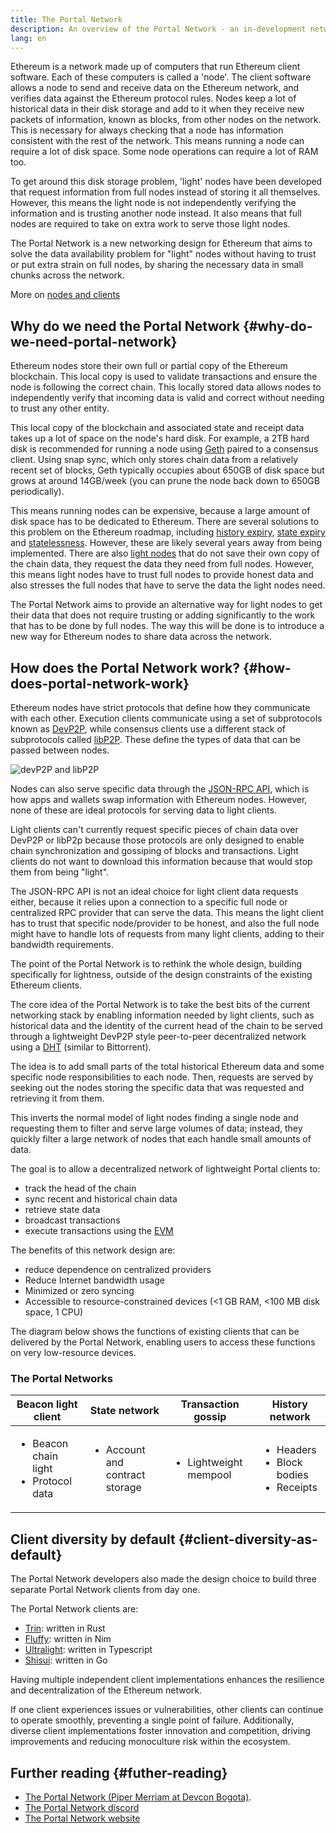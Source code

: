 ```yaml
---
title: The Portal Network
description: An overview of the Portal Network - an in-development network designed to support low-resource clients.
lang: en
---
```


Ethereum is a network made up of computers that run Ethereum client software. Each of these computers is called a 'node'. The client software allows a node to send and receive data on the Ethereum network, and verifies data against the Ethereum protocol rules. Nodes keep a lot of historical data in their disk storage and add to it when they receive new packets of information, known as blocks, from other nodes on the network. This is necessary for always checking that a node has information consistent with the rest of the network. This means running a node can require a lot of disk space. Some node operations can require a lot of RAM too.

To get around this disk storage problem, 'light' nodes have been developed that request information from full nodes instead of storing it all themselves. However, this means the light node is not independently verifying the information and is trusting another node instead. It also means that full nodes are required to take on extra work to serve those light nodes.

The Portal Network is a new networking design for Ethereum that aims to solve the data availability problem for "light" nodes without having to trust or put extra strain on full nodes, by sharing the necessary data in small chunks across the network.

More on [nodes and clients](/developers/docs/nodes-and-clients/)

## Why do we need the Portal Network {#why-do-we-need-portal-network}

Ethereum nodes store their own full or partial copy of the Ethereum blockchain. This local copy is used to validate transactions and ensure the node is following the correct chain. This locally stored data allows nodes to independently verify that incoming data is valid and correct without needing to trust any other entity.

This local copy of the blockchain and associated state and receipt data takes up a lot of space on the node's hard disk. For example, a 2TB hard disk is recommended for running a node using [Geth](https://geth.ethereum.org) paired to a consensus client. Using snap sync, which only stores chain data from a relatively recent set of blocks, Geth typically occupies about 650GB of disk space but grows at around 14GB/week (you can prune the node back down to 650GB periodically).

This means running nodes can be expensive, because a large amount of disk space has to be dedicated to Ethereum. There are several solutions to this problem on the Ethereum roadmap, including [history expiry](/roadmap/statelessness/#history-expiry), [state expiry](/roadmap/statelessness/#state-expiry) and [statelessness](/roadmap/statelessness/). However, these are likely several years away from being implemented. There are also [light nodes](/developers/docs/nodes-and-clients/light-clients/) that do not save their own copy of the chain data, they request the data they need from full nodes. However, this means light nodes have to trust full nodes to provide honest data and also stresses the full nodes that have to serve the data the light nodes need.

The Portal Network aims to provide an alternative way for light nodes to get their data that does not require trusting or adding significantly to the work that has to be done by full nodes. The way this will be done is to introduce a new way for Ethereum nodes to share data across the network.

## How does the Portal Network work? {#how-does-portal-network-work}

Ethereum nodes have strict protocols that define how they communicate with each other. Execution clients communicate using a set of subprotocols known as [DevP2P](/developers/docs/networking-layer/#devp2p), while consensus clients use a different stack of subprotocols called [libP2P](/developers/docs/networking-layer/#libp2p). These define the types of data that can be passed between nodes.

![devP2P and libP2P](portal-network-devp2p-libp2p.png)

Nodes can also serve specific data through the [JSON-RPC API](/developers/docs/apis/json-rpc/), which is how apps and wallets swap information with Ethereum nodes. However, none of these are ideal protocols for serving data to light clients.

Light clients can't currently request specific pieces of chain data over DevP2P or libP2p because those protocols are only designed to enable chain synchronization and gossiping of blocks and transactions. Light clients do not want to download this information because that would stop them from being "light".

The JSON-RPC API is not an ideal choice for light client data requests either, because it relies upon a connection to a specific full node or centralized RPC provider that can serve the data. This means the light client has to trust that specific node/provider to be honest, and also the full node might have to handle lots of requests from many light clients, adding to their bandwidth requirements.

The point of the Portal Network is to rethink the whole design, building specifically for lightness, outside of the design constraints of the existing Ethereum clients.

The core idea of the Portal Network is to take the best bits of the current networking stack by enabling information needed by light clients, such as historical data and the identity of the current head of the chain to be served through a lightweight DevP2P style peer-to-peer decentralized network using a [DHT](https://en.wikipedia.org/wiki/Distributed_hash_table) (similar to Bittorrent).

The idea is to add small parts of the total historical Ethereum data and some specific node responsibilities to each node. Then, requests are served by seeking out the nodes storing the specific data that was requested and retrieving it from them.

This inverts the normal model of light nodes finding a single node and requesting them to filter and serve large volumes of data; instead, they quickly filter a large network of nodes that each handle small amounts of data.

The goal is to allow a decentralized network of lightweight Portal clients to:

- track the head of the chain
- sync recent and historical chain data
- retrieve state data
- broadcast transactions
- execute transactions using the [EVM](/developers/docs/evm/)

The benefits of this network design are:

- reduce dependence on centralized providers
- Reduce Internet bandwidth usage
- Minimized or zero syncing
- Accessible to resource-constrained devices (<1 GB RAM, <100 MB disk space, 1 CPU)

The diagram below shows the functions of existing clients that can be delivered by the Portal Network, enabling users to access these functions on very low-resource devices.

### The Portal Networks
| Beacon light client | State network | Transaction gossip | History network |
| ------------------- | ------------- | ------------------ | --------------- |
| <ul><li>Beacon chain light</li><li>Protocol data</li></ul> | <ul><li>Account and contract storage</li></ul> | <ul><li>Lightweight mempool</li></ul> | <ul><li>Headers</li><li>Block bodies</li><li>Receipts</li></ul> |

## Client diversity by default {#client-diversity-as-default}

The Portal Network developers also made the design choice to build three separate Portal Network clients from day one.

The Portal Network clients are:

- [Trin](https://github.com/ethereum/trin): written in Rust
- [Fluffy](https://nimbus.team/docs/fluffy.html): written in Nim
- [Ultralight](https://github.com/ethereumjs/ultralight): written in Typescript
- [Shisui](https://github.com/GrapeBaBa/shisui): written in Go

Having multiple independent client implementations enhances the resilience and decentralization of the Ethereum network.

If one client experiences issues or vulnerabilities, other clients can continue to operate smoothly, preventing a single point of failure. Additionally, diverse client implementations foster innovation and competition, driving improvements and reducing monoculture risk within the ecosystem.

## Further reading {#futher-reading}

- [The Portal Network (Piper Merriam at Devcon Bogota)](https://www.youtube.com/watch?v=0stc9jnQLXA).
- [The Portal Network discord](https://discord.gg/CFFnmE7Hbs)
- [The Portal Network website](https://www.ethportal.net/)
